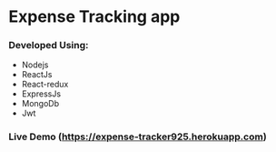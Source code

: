 # Expense Tracking app

### Developed Using:

- Nodejs
- ReactJs
- React-redux
- ExpressJs
- MongoDb
- Jwt



### Live Demo (https://expense-tracker925.herokuapp.com)